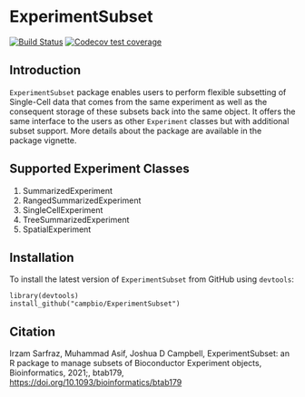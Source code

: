 # ExperimentSubset
[![Build Status](https://travis-ci.org/campbio/ExperimentSubset.svg?branch=master)](https://travis-ci.org/campbio/ExperimentSubset)
[![Codecov test coverage](https://codecov.io/gh/campbio/ExperimentSubset/branch/master/graph/badge.svg)](https://codecov.io/gh/campbio/ExperimentSubset?branch=master)

## Introduction
`ExperimentSubset` package enables users to perform flexible subsetting of Single-Cell data that comes from the same experiment as well as the consequent storage of these subsets back into the same object. It offers the same interface to the users as other `Experiment` classes but with additional subset support. More details about the package are available in the package vignette.

## Supported Experiment Classes
1. SummarizedExperiment
2. RangedSummarizedExperiment
3. SingleCellExperiment
4. TreeSummarizedExperiment
5. SpatialExperiment

## Installation
To install the latest version of `ExperimentSubset` from GitHub using `devtools`:
```
library(devtools)
install_github("campbio/ExperimentSubset")
```

## Citation
Irzam Sarfraz, Muhammad Asif, Joshua D Campbell, ExperimentSubset: an R package to manage subsets of Bioconductor Experiment objects, Bioinformatics, 2021;, btab179, https://doi.org/10.1093/bioinformatics/btab179
